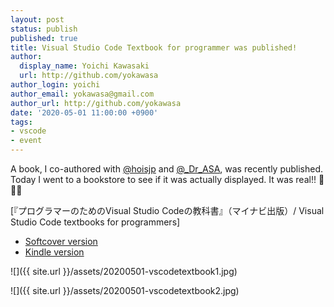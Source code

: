 ```yaml
---
layout: post
status: publish
published: true
title: Visual Studio Code Textbook for programmer was published!
author:
  display_name: Yoichi Kawasaki
  url: http://github.com/yokawasa
author_login: yoichi
author_email: yokawasa@gmail.com
author_url: http://github.com/yokawasa
date: '2020-05-01 11:00:00 +0900'
tags:
- vscode
- event
---
```


A book, I co-authored with [@hoisjp](https://twitter.com/hoisjp) and [@_Dr_ASA](https://twitter.com/_Dr_ASA), was recently published. Today I went to a bookstore to see if it was actually displayed. It was real!! 🎉🎉🎉

[『プログラマーのためのVisual Studio Codeの教科書』（マイナビ出版）/ Visual Studio Code textbooks for programmers]
- [Softcover version](https://www.amazon.co.jp/dp/4839970920/ref=cm_sw_em_r_mt_dp_U_cVz2Eb42TJYN2)
- [Kindle version](https://www.amazon.co.jp/dp/B087Q2P56J/ref=cm_sw_em_r_mt_dp_U_fQz2EbDP9ANRC)

![]({{ site.url }}/assets/20200501-vscodetextbook1.jpg)

![]({{ site.url }}/assets/20200501-vscodetextbook2.jpg)
